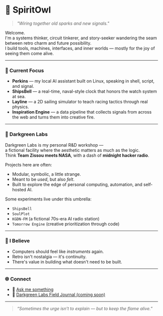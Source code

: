 # 🦉 SpiritOwl

> _"Wiring together old sparks and new signals."_

Welcome.  
I'm a systems thinker, circuit tinkerer, and story-seeker wandering the seam between retro charm and future possibility.  
I build tools, machines, interfaces, and inner worlds — mostly for the joy of seeing them come alive.

---

### 🔭 Current Focus

- **Perkins** — my local AI assistant built on Linux, speaking in shell, script, and signal.
- **ShipsBell** — a real-time, naval-style clock that honors the watch system at sea.
- **Layline** — a 2D sailing simulator to teach racing tactics through real physics.
- **Inspiration Engine** — a data pipeline that collects signals from across the web and turns them into creative fire.

---

### 🧪 Darkgreen Labs

Darkgreen Labs is my personal R&D workshop —  
a fictional facility where the aesthetic matters as much as the logic.  
Think **Team Zissou meets NASA**, with a dash of **midnight hacker radio**.

Projects here are often:
- Modular, symbolic, a little strange.
- Meant to be *used*, but also *felt*.
- Built to explore the edge of personal computing, automation, and self-hosted AI.

Some experiments live under this umbrella:
- `ShipsBell`
- `SoulPlot`
- `KGDN-FM` (a fictional 70s-era AI radio station)
- `Tomorrow Engine` (creative prioritization through code)

---

### 💾 I Believe

- Computers should feel like *instruments* again.
- Retro isn't nostalgia — it's continuity.
- There's value in building what doesn't need to be built.

---

### 🌐 Connect

- 🧠 [Ask me something](https://github.com/SpiritOwl/issues)  
- 📡 [Darkgreen Labs Field Journal (coming soon)](https://github.com/DarkgreenLabs)

---

> _“Sometimes the urge isn’t to explain — but to keep the flame alive.”_

